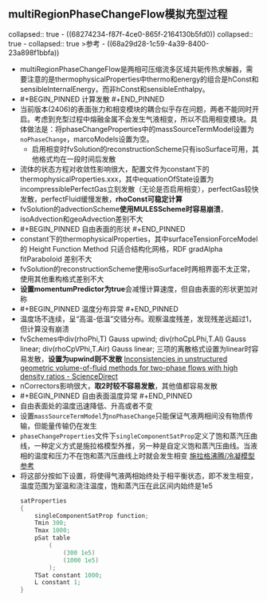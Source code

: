 ## multiRegionPhaseChangeFlow模拟充型过程
collapsed:: true
	- ((68274234-f87f-4ce0-865f-2164130b5fd0))
	  collapsed:: true
		- collapsed:: true
		  >参考
			- ((68a29d28-1c59-4a39-8400-23a898f1bbfa))
- multiRegionPhaseChangeFlow是两相可压缩流多区域共轭传热求解器，需要注意的是thermophysicalProperties中thermo和energy的组合是hConst和sensibleInternalEnergy，而非hConst和sensibleEnthalpy。
- #+BEGIN_PINNED
  计算发散
  #+END_PINNED
- 当前版本(2406)的表面张力和相变模块的耦合似乎存在问题，两者不能同时开启。考虑到充型过程中熔融金属不会发生气液相变，所以不启用相变模块。具体做法是：将phaseChangeProperties中的massSourceTermModel设置为`noPhaseChange`，marcoModels设置为空。
	- 启用相变时fvSolution的reconstructionScheme只有isoSurface可用，其他格式均在一段时间后发散
- 流体的状态方程对收敛性影响很大，配置文件为constant下的thermophysicalProperties.xxx，其中equationOfState设置为incompressiblePerfectGas立刻发散（无论是否启用相变），perfectGas较快发散，perfectFluid缓慢发散，**rhoConst可稳定计算**
- fvSolution的advectionScheme**使用MULESScheme时容易崩溃**，isoAdvection和geoAdvection差别不大
- #+BEGIN_PINNED
  自由表面的形状
  #+END_PINNED
- constant下的thermophysicalProperties，其中surfaceTensionForceModel的 Height Function Method 只适合结构化网格，RDF gradAlpha fitParaboloid 差别不大
- fvSolution的reconstructionScheme使用isoSurface时两相界面不太正常，使用其他重构格式差别不大
- **设置momentumPredictor为true**会减慢计算速度，但自由表面的形状更加对称
- #+BEGIN_PINNED
  温度分布异常
  #+END_PINNED
- 温度场不连续，呈“高温-低温”交错分布。观察温度残差，发现残差远超过1，但计算没有崩溃
- fvSchemes中div(rhoPhi,T)  Gauss upwind; div(rhoCpLPhi,T.Al) Gauss linear; div(rhoCpVPhi,T.Air) Gauss linear; 三项的离散格式设置为linear时容易发散，**设置为upwind则不发散** [Inconsistencies in unstructured geometric volume-of-fluid methods for two-phase flows with high density ratios - ScienceDirect](https://www.sciencedirect.com/science/article/pii/S004579302400207X?via%3Dihub#sec4)
- nCorrectors影响很大，**取2时较不容易发散**，其他值都容易发散
- #+BEGIN_PINNED
  自由表面温度异常
  #+END_PINNED
- 自由表面处的温度迅速降低、升高或者不变
- 设置`massSourceTermModel`为`noPhaseChange`只能保证气液两相间没有物质传输，但能量传输仍在发生
- `phaseChangeProperties`文件下`singleComponentSatProp`定义了饱和蒸汽压曲线，一种定义方式是施拉格模型外推，另一种是自定义饱和蒸汽压曲线。当液相的温度和压力不在饱和蒸汽压曲线上时就会发生相变 [施拉格沸腾/冷凝模型参考](https://starccm.jachwang.co.uk/GUID-8331D0E1-AB17-42BD-B0EB-BD14B2401FA1.html)
- 将这部分按如下设置，将使得气液两相始终处于相平衡状态，即不发生相变，温度范围为室温和浇注温度，饱和蒸汽压在此区间内始终是1e5
  ``` c++
  satProperties
  {
      singleComponentSatProp function;
      Tmin 300;
      Tmax 1000;
      pSat table
          (
              (300 1e5)
              (1000 1e5)      
          );
      TSat constant 1000;
      L constant 1;
  }
  ```
